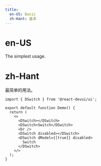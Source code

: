 ```yaml
---
title:
  en-US: Basic
  zh-Hant: 基本
---
```


# en-US

The simplest usage.

# zh-Hant

最简单的用法。

```tsx
import { DSwitch } from '@react-devui/ui';

export default function Demo() {
  return (
    <>
      <DSwitch></DSwitch>
      <DSwitch>Switch</DSwitch>
      <br />
      <DSwitch disabled></DSwitch>
      <DSwitch dModel={[true]} disabled>
        Switch
      </DSwitch>
    </>
  );
}
```
